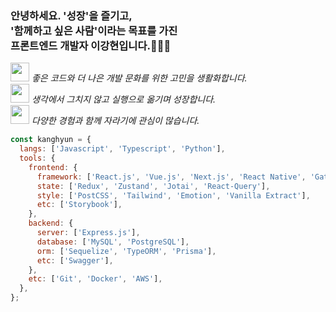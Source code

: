 ### 안녕하세요. '성장'을 즐기고, <br/>'함께하고 싶은 사람'이라는 목표를 가진 <br/>프론트엔드 개발자 이강현입니다.🧑🏻‍💻


<img src="https://media.giphy.com/media/WUlplcMpOCEmTGBtBW/giphy.gif" width="30"> <em>좋은 코드와 더 나은 개발 문화를 위한 고민을 생활화합니다.</em>  
<img src="https://media.giphy.com/media/VgCDAzcKvsR6OM0uWg/giphy.gif" width="30"> <em>생각에서 그치지 않고 실행으로 옮기며 성장합니다.</em>  
<img src="https://media.giphy.com/media/LnQjpWaON8nhr21vNW/giphy.gif" width="30"> <em>다양한 경험과 함께 자라기에 관심이 많습니다.</em>  

```js
const kanghyun = {
  langs: ['Javascript', 'Typescript', 'Python'],
  tools: {
    frontend: {
      framework: ['React.js', 'Vue.js', 'Next.js', 'React Native', 'Gatsby.js'],
      state: ['Redux', 'Zustand', 'Jotai', 'React-Query'],
      style: ['PostCSS', 'Tailwind', 'Emotion', 'Vanilla Extract'],
      etc: ['Storybook'],
    },
    backend: {
      server: ['Express.js'],
      database: ['MySQL', 'PostgreSQL'],
      orm: ['Sequelize', 'TypeORM', 'Prisma'],
      etc: ['Swagger'],
    },
    etc: ['Git', 'Docker', 'AWS'],
  },
};
```
